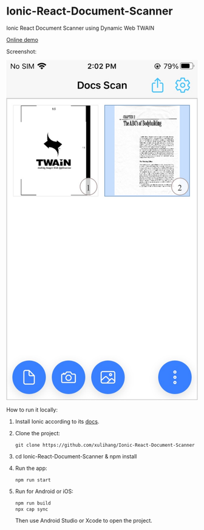 # Ionic-React-Document-Scanner

Ionic React Document Scanner using Dynamic Web TWAIN

[Online demo](https://courageous-cactus-2758a1.netlify.app/)

Screenshot:

![home](./Home.jpg)


How to run it locally:

1. Install Ionic according to its [docs](https://ionicframework.com/docs/intro/cli).
2. Clone the project: 

   ```
   git clone https://github.com/xulihang/Ionic-React-Document-Scanner
   ```
   
3. cd Ionic-React-Document-Scanner & npm install
4. Run the app:

   ```
   npm run start
   ```
   
5. Run for Android or iOS:

   ```
   npm run build
   npx cap sync
   ```
   
   Then use Android Studio or Xcode to open the project.
   
   